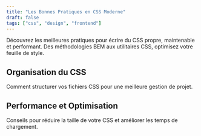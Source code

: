 ```yaml
---
title: "Les Bonnes Pratiques en CSS Moderne"
draft: false
tags: ["css", "design", "frontend"]
---
```

Découvrez les meilleures pratiques pour écrire du CSS propre, maintenable et performant. Des méthodologies BEM aux utilitaires CSS, optimisez votre feuille de style.

## Organisation du CSS
Comment structurer vos fichiers CSS pour une meilleure gestion de projet.

## Performance et Optimisation
Conseils pour réduire la taille de votre CSS et améliorer les temps de chargement.
